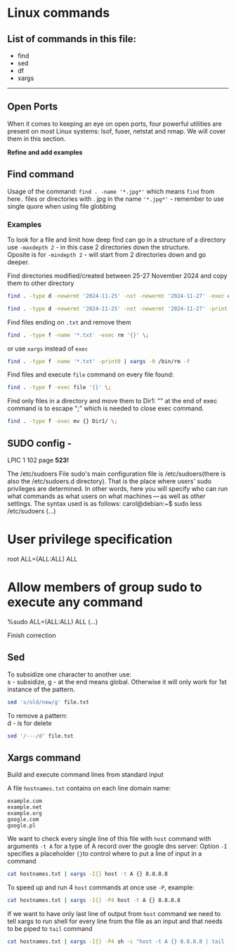 # Linux commands

## List of commands in this file:

- find
- sed
- df
- xargs

------

## Open Ports  

When it comes to keeping an eye on open ports, four powerful utilities are present on most Linux
systems: lsof, fuser, netstat and nmap. We will cover them in this section.  

**Refine and add examples**

## Find command

Usage of the command: `find . -name '*.jpg*'` which means `find` from here`.` files or directories with . jpg in the name `'*.jpg*'` - remember to use single quore when using file globbing

### Examples

To look for a file and limit how deep find can go in a structure of a directory use `-maxdepth 2` - in this case 2 directories down the structure.  
Oposite is for `-mindepth 2`  - will start from 2 directories down and go deeper.

Find directories modified/created between 25-27 November 2024 and copy them to other directory  

```sh
find . -type d -newermt '2024-11-25' -not -newermt '2024-11-27' -exec cp -rp '{}' /tmp/eff_copy/ \;

find . -type d -newermt '2024-11-25' -not -newermt '2024-11-27' -print
```

Find files ending on `.txt` and remove them

```sh
find . -type f -name '*.txt' -exec rm '{}' \;
```
or use `xargs` instead of `exec`
```sh
find . -type f -name '*.txt' -print0 | xargs -0 /bin/rm -f
```
Find files and execute `file` command on every file found:
```sh
find . -type f -exec file '{}' \;
```
Find only files in a directory and move them to Dir1: "\"  at the end of exec command is to escape ";" which is needed to close exec command.
```sh
find . -type f -exec mv {} Dir1/ \;
```


## SUDO config - 

LPIC 1 102 page **523!**

The /etc/sudoers File
sudo's main configuration file is /etc/sudoers(there is also the /etc/sudoers.d directory). That is
the place where users' sudo privileges are determined. In other words, here you will specify who can
run what commands as what users on what machines — as well as other settings. The syntax used is
as follows:
carol@debian:~$ sudo less /etc/sudoers
(...)
# User privilege specification
root    ALL=(ALL:ALL) ALL
# Allow members of group sudo to execute any command
%sudo   ALL=(ALL:ALL) ALL
(...)

Finish correction

## Sed

To subsidize one character to another use:  
s - subsidize, g - at the end means global. Otherwise it will only work for 1st instance of the pattern.

```sh
sed 's/old/new/g' file.txt
```

To remove a pattern:  
d - is for delete
```sh
sed '/---/d' file.txt
```

## Xargs command

Build and execute command lines from standard input

A file `hostnames.txt` contains on each line domain name:  
```
example.com
example.net
example.org
google.com
google.pl
```
We want to check every single line of this file with `host` command with arguments `-t A` for a type of A record over the google dns server:
Option `-I` specifies a placeholder `{}`to control where to put a line of input in a command  
```sh
cat hostnames.txt | xargs -I{} host -t A {} 8.8.8.8
```
To speed up and run 4 `host` commands at once use `-P`, example:  
```sh
cat hostnames.txt | xargs -I{} -P4 host -t A {} 8.8.8.8
```  
If we want to have only last line of output from `host` command we need to tell xargs to run shell for every line from the file as an input and that needs to be piped to `tail` command
```sh
cat hostnames.txt | xargs -I{} -P4 sh -c "host -t A {} 8.8.8.8 | tail -n1"
```
























